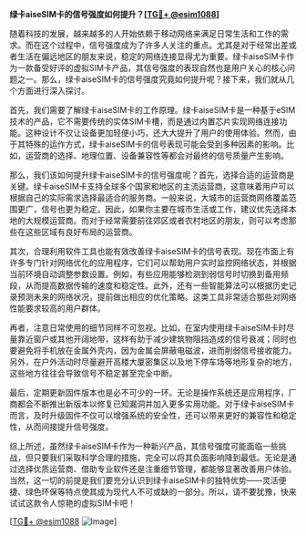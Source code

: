 **绿卡aiseSIM卡的信号强度如何提升？[[TG💪+ @esim1088](https://t.me/s/esim1088)]**

随着科技的发展，越来越多的人开始依赖于移动网络来满足日常生活和工作的需求。而在这个过程中，信号强度成为了许多人关注的重点。尤其是对于经常出差或者生活在偏远地区的朋友来说，稳定的网络连接显得尤为重要。绿卡aiseSIM卡作为一款备受好评的虚拟SIM卡产品，其信号强度的表现自然也是用户关心的核心问题之一。那么，绿卡aiseSIM卡的信号强度究竟如何提升呢？接下来，我们就从几个方面进行深入探讨。

首先，我们需要了解绿卡aiseSIM卡的工作原理。绿卡aiseSIM卡是一种基于eSIM技术的产品，它不需要传统的实体SIM卡槽，而是通过内置芯片实现网络连接功能。这种设计不仅让设备更加轻便小巧，还大大提升了用户的使用体验。然而，由于其特殊的运作方式，绿卡aiseSIM卡的信号表现可能会受到多种因素的影响。比如，运营商的选择、地理位置、设备兼容性等都会对最终的信号质量产生影响。

那么，我们该如何提升绿卡aiseSIM卡的信号强度呢？首先，选择合适的运营商是关键。绿卡aiseSIM卡支持全球多个国家和地区的主流运营商，这意味着用户可以根据自己的实际需求选择最适合的服务商。一般来说，大城市的运营商网络覆盖范围更广，信号也更为稳定。因此，如果你主要在城市生活或工作，建议优先选择本地的大规模运营商。而对于经常需要前往郊区或者农村地区的朋友，则可以考虑那些在这些区域有良好布局的运营商。

其次，合理利用软件工具也能有效改善绿卡aiseSIM卡的信号表现。现在市面上有许多专门针对网络优化的应用程序，它们可以帮助用户实时监控网络状态，并根据当前环境自动调整参数设置。例如，有些应用能够检测到弱信号时切换到备用频段，从而提高数据传输的速度和稳定性。此外，还有一些智能算法可以根据历史记录预测未来的网络状况，提前做出相应的优化策略。这类工具非常适合那些对网络性能要求较高的用户群体。

再者，注意日常使用的细节同样不可忽视。比如，在室内使用绿卡aiseSIM卡时尽量靠近窗户或其他开阔地带，这样有助于减少建筑物阻挡造成的信号衰减；同时也要避免将手机放在金属外壳内，因为金属会屏蔽电磁波，进而削弱信号接收能力。另外，在户外活动时尽量避开高楼大厦密集区以及地下停车场等地形复杂的地方，这些地方往往会导致信号不稳定甚至完全中断。

最后，定期更新固件版本也是必不可少的一环。无论是操作系统还是应用程序，厂商都会不断推出新版本以修复已知漏洞并加入更多实用功能。对于绿卡aiseSIM卡而言，及时升级固件不仅可以增强系统的安全性，还可以带来更好的兼容性和稳定性，从而间接提升信号强度。

综上所述，虽然绿卡aiseSIM卡作为一种新兴产品，其信号强度可能面临一些挑战，但只要我们采取科学合理的措施，完全可以将其负面影响降到最低。无论是通过选择优质运营商、借助专业软件还是注重细节管理，都能够显著改善用户体验。当然，这一切的前提是我们要充分认识到绿卡aiseSIM卡的独特优势——灵活便捷、绿色环保等特点使其成为现代人不可或缺的一部分。所以，请不要犹豫，快来试试这款令人惊艳的虚拟SIM卡吧！

[[TG💪+ @esim1088](https://t.me/s/esim1088) ![Image](https://i.postimg.cc/4NQfJmqS/Snipaste-2025-05-13-00-14-12.png)]